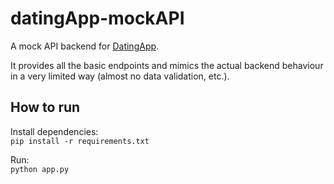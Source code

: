 # datingApp-mockAPI

A mock API backend for [DatingApp](https://github.com/mpatchesny/datingApp).

It provides all the basic endpoints and mimics the actual backend behaviour in a very limited way (almost no data validation, etc.).

## How to run

Install dependencies:\
`pip install -r requirements.txt`

Run:\
`python app.py`
